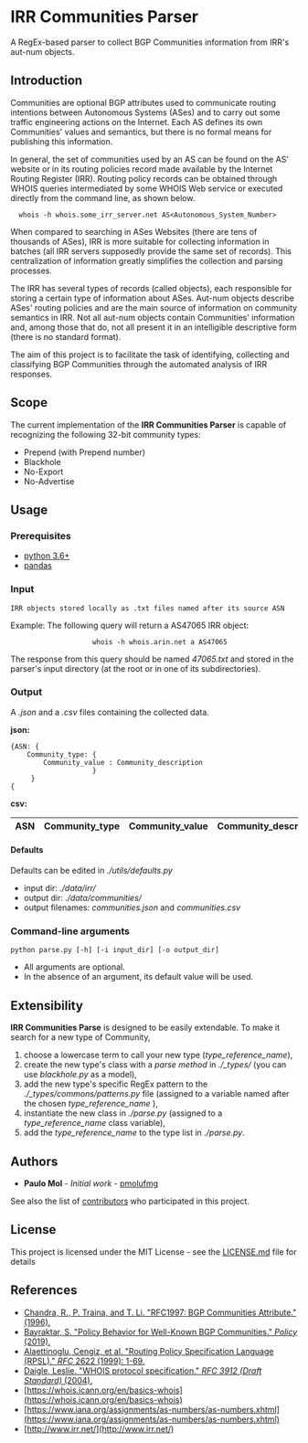 # IRR Communities Parser


A RegEx-based parser to collect BGP Communities information from IRR's aut-num objects.


##  Introduction

Communities are optional BGP attributes used to communicate routing intentions between Autonomous Systems (ASes) and to carry out some traffic engineering actions on the Internet. Each AS defines its own Communities' values ​​and semantics, but there is no formal means for publishing this information.

In general, the set of communities used by an AS can be found on the AS' website or in its routing policies record made available by the Internet Routing Register (IRR).  Routing policy records can be obtained through WHOIS queries intermediated by some WHOIS Web service or executed directly from the command line, as shown below.

	  whois -h whois.some_irr_server.net AS<Autonomous_System_Number>

When compared to searching in ASes Websites (there are tens of thousands of ASes), IRR is more suitable for collecting information in batches (all IRR servers supposedly provide the same set of records). This centralization of information greatly simplifies the collection and parsing processes.

The IRR has several types of records (called objects), each responsible for storing a certain type of information about ASes. Aut-num objects describe ASes' routing policies and are the main source of information on community semantics in IRR. Not all aut-num objects contain Communities' information and, among those that do, not all present it in an intelligible descriptive form (there is no standard format). 

The aim of this project is to facilitate the task of identifying, collecting and classifying BGP Communities through the automated analysis of IRR responses.

## Scope
The current implementation of the **IRR Communities Parser** is capable of recognizing the following 32-bit community types: 

 - Prepend (with Prepend number)
 - Blackhole
 - No-Export
 - No-Advertise

## Usage

### Prerequisites

 - [python 3.6+](https://www.python.org/downloads/])
 - [pandas](https://pandas.pydata.org/pandas-docs/stable/getting_started/install.html)

### Input

    IRR objects stored locally as .txt files named after its source ASN
  Example: 
	    The following query will return a AS47065 IRR object:
	    
					    whois -h whois.arin.net a AS47065
	     
The response from this query should be named *47065.txt* and stored in the parser's  input directory (at the root or in one of its subdirectories).

### Output
A *.json* and a *.csv* files containing the collected data.

**json:**

    {ASN: {
	    Community_type: {
		    Community_value : Community_description
						}
		 }
	{
    
**csv:**

    
|ASN|Community_type|Community_value|Community_description| 
|---|--------------|---------------|---------------------|


#### Defaults

Defaults can be edited in *./utils/defaults.py*
 - input dir: *./data/irr/*
 - output dir: *./data/communities/*
 - output filenames: *communities.json* and *communities.csv*

### Command-line arguments

    python parse.py [-h] [-i input_dir] [-o output_dir]

 - All arguments are optional.
 - In the absence of an argument, its default value will be used.



## Extensibility
**IRR Communities Parse** is designed to be easily extendable. To make it search for a new type of Community, 

 1. choose a lowercase term to call your new type (*type_reference_name*),
 2. create the new type's class with a *parse method* in *./_types/* (you can use *blackhole.py* as a model),
 3. add the new type's specific RegEx pattern to the *./_types/commons/patterns.py* file  (assigned to a variable named after the chosen *type_reference_name* ),
 4.  instantiate the new class in *./parse.py*  (assigned to a *type_reference_name* class variable),  
 5. add the *type_reference_name* to the type list in *./parse.py*.



## Authors

* **Paulo Mol** - *Initial work* - [pmolufmg](https://github.com/pmolufmg)

See also the list of [contributors](https://github.com/pmolufmg/IRR_Communities_Parser/contributors) who participated in this project.

## License

This project is licensed under the MIT License - see the [LICENSE.md](LICENSE.md) file for details

## References

 - [Chandra, R., P. Traina, and T. Li. "RFC1997: BGP Communities Attribute." (1996).](https://dl.acm.org/doi/pdf/10.17487/RFC1997)
 - [Bayraktar, S. "Policy Behavior for Well-Known BGP Communities." _Policy_ (2019).](https://andrew-scott.co.uk/docs/rfc-pdf/rfc8642.txt.pdf)
 - [Alaettinoglu, Cengiz, et al. "Routing Policy Specification Language (RPSL)." _RFC_ 2622 (1999): 1-69.](https://tools.ietf.org/html/rfc2622)
 - [Daigle, Leslie. "WHOIS protocol specification." _RFC 3912 (Draft Standard)_ (2004).](https://tools.ietf.org/html/rfc3912)
 - [https://whois.icann.org/en/basics-whois](https://whois.icann.org/en/basics-whois)
 - [https://www.iana.org/assignments/as-numbers/as-numbers.xhtml](https://www.iana.org/assignments/as-numbers/as-numbers.xhtml)
 - [http://www.irr.net/](http://www.irr.net/)
